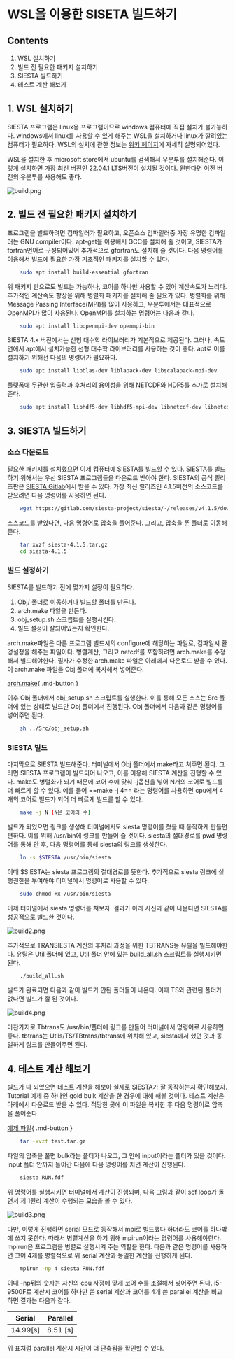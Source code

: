 # WSL을 이용한 SISETA 빌드하기

## Contents
1. WSL 설치하기
2. 빌드 전 필요한 패키지 설치하기
3. SIESTA 빌드하기
4. 테스트 계산 해보기

## 1. WSL 설치하기

SIESTA 프로그램은 linux용 프로그램이므로 windows 컴퓨터에 직접 설치가 불가능하다. windows에서 linux를 사용할 수 있게 해주는 WSL을 설치하거나 linux가 깔려있는 컴퓨터가 필요하다. WSL의 설치에 관한 정보는 [위키 페이지](<https://yhkimlab.github.io/yhkimlabwiki/site/setting/>)에 자세히 설명되어있다. 

WSL을 설치한 후 microsoft store에서 ubuntu를 검색해서 우분투를 설치해준다. 이렇게 설치하면 가장 최신 버전인 22.04.1 LTS버전이 설치될 것이다. 원한다면 이전 버전의 우분투를 사용해도 좋다.

![build.png](img/build/build_1.PNG)

## 2. 빌드 전 필요한 패키지 설치하기

프로그램을 빌드하려면 컴파일러가 필요하고, 오픈소스 컴파일러중 가장 유명한 컴파일러는 GNU compiler이다. apt-get을 이용해서 GCC를 설치해 줄 것이고, SIESTA가 fortran언어로 구성되어있어 추가적으로 gfortran도 설치해 줄 것이다. 다음 명령어를 이용해서 빌드에 필요한 가장 기초적인 패키지를 설치할 수 있다.

```bash
    sudo apt install build-essential gfortran
```

위 패키지 만으로도 빌드는 가능하나, 코어를 하나만 사용할 수 있어 계산속도가 느리다. 추가적인 계산속도 향상을 위해 병렬화 패키지를 설치해 줄 필요가 있다. 병렬화를 위해 Message Passing Interface(MPI)를 많이 사용하고, 우분투에서는 대표적으로 OpenMPI가 많이 사용된다. OpenMPI를 설치하는 명령어는 다음과 같다.

```bash
    sudo apt install libopenmpi-dev openmpi-bin
```

SIESTA 4.x 버전에서는 선형 대수학 라이브러리가 기본적으로 제공된다. 그러나, 속도면에서 apt에서 설치가능한 선형 대수학 라이브러리를 사용하는 것이 좋다. apt로 이를 설치하기 위해선 다음의 명령어가 필요하다.

```bash
    sudo apt install libblas-dev liblapack-dev libscalapack-mpi-dev
```

플랫폼에 무관한 입출력과 후처리의 용이성을 위해 NETCDF와 HDF5를 추가로 설치해준다.

```bash
    sudo apt install libhdf5-dev libhdf5-mpi-dev libnetcdf-dev libnetcdff-dev netcdf-bin
```

## 3. SIESTA 빌드하기

### 소스 다운로드

필요한 패키지를 설치했으면 이제 컴퓨터에 SIESTA를 빌드할 수 있다. SIESTA를 빌드하기 위해서는 우선 SIESTA 프로그램들을 다운로드 받아야 한다. SIESTA의 공식 릴리즈판은 [SIESTA Gitlab](https://gitlab.com/siesta-project/siesta/-/releases)에서 받을 수 있다. 가장 최신 릴리즈인 4.1.5버전의 소스코드를 받으려면 다음 명령어를 사용하면 된다.

```bash
    wget https://gitlab.com/siesta-project/siesta/-/releases/v4.1.5/downloads/siesta-4.1.5.tar.gz
```

소스코드를 받았다면, 다음 명령어로 압축을 풀어준다. 그리고, 압축을 푼 폴더로 이동해준다.

```bash
    tar xvzf siesta-4.1.5.tar.gz
    cd siesta-4.1.5
```

### 빌드 설정하기

SIESTA를 빌드하기 전에 몇가지 설정이 필요하다.

1. Obj/ 폴더로 이동하거나 빌드할 폴더를 만든다.
2. arch.make 파일을 만든다.
3. obj_setup.sh 스크립트를 실행시킨다.
4. 빌드 설정이 잘되어있는지 확인한다.

arch.make파일은 다른 프로그램 빌드시의 configure에 해당하는 파일로, 컴파일시 환경설정을 해주는 파일이다. 병렬계산, 그리고 netcdf를 포함하려면 arch.make를 수정해서 빌드해야한다. 필자가 수정한 arch.make 파일은 아래에서 다운로드 받을 수 있다. 이 arch.make 파일을 Obj 폴더에 복사해서 넣어준다.

[arch.make](img/build/arch.make){ .md-button }

이후 Obj 폴더에서 obj_setup.sh 스크립트를 실행한다. 이를 통해 모든 소스는 Src 폴더에 있는 상태로 빌드만 Obj 폴더에서 진행된다. Obj 폴더에서 다음과 같은 명령어를 넣어주면 된다.

```bash
    sh ../Src/obj_setup.sh
```

### SIESTA 빌드

마지막으로 SIESTA 빌드해준다. 터미널에서 Obj 폴더에서 make라고 쳐주면 된다. 그러면 SIESTA 프로그램이 빌드되어 나오고, 이를 이용해 SIESTA 계산을 진행할 수 있다. make도 병렬화가 되기 때문에 코어 수에 맞춰 -j옵션을 넣어 N개의 코어로 빌드를 더 빠르게 할 수 있다. 예를 들어 ==make -j 4== 라는 명령어를 사용하면 cpu에서 4개의 코어로 빌드가 되어 더 빠르게 빌드를 할 수 있다.

```bash
    make -j N (N은 코어의 수)
```

빌드가 되었으면 링크를 생성해 터미널에서도 siesta 명령어를 쳤을 때 동작하게 만들면 편하다. 이를 위해 /usr/bin에 링크를 만들어 줄 것이다. siesta의 절대경로를 pwd 명령어를 통해 안 후, 다음 명령어를 통해 siesta의 링크를 생성한다.

```bash
    ln -s $SIESTA /usr/bin/siesta
```

이때 $SIESTA는 siesta 프로그램의 절대경로를 뜻한다. 추가적으로 siesta 링크에 실행권한을 부여해야 터미널에서 명령어로 사용할 수 있다.

```bash
    sudo chmod +x /usr/bin/siesta
```

이제 터미널에서 siesta 명령어를 쳐보자. 결과가 아래 사진과 같이 나온다면 SIESTA를 성공적으로 빌드한 것이다.

![build2.png](img/build/build_2.PNG)

추가적으로 TRANSIESTA 계산의 후처리 과정을 위한 TBTRANS등 유틸을 빌드해야한다. 유틸은 Util 폴더에 있고, Util 폴더 안에 있는 build_all.sh 스크립트를 실행시키면 된다.

```bash
    ./build_all.sh
```

빌드가 완료되면 다음과 같이 빌드가 안된 폴더들이 나온다. 이때 TS와 관련된 폴더가 없다면 빌드가 잘 된 것이다.

![build4.png](img/build/build_4.PNG)

마찬가지로 Tbtrans도 /usr/bin/폴더에 링크를 만들어 터미널에서 명령어로 사용하면 좋다. tbtrans는 Utils/TS/TBtrans/tbtrans에 위치해 있고, siesta에서 했던 것과 동일하게 링크를 만들어주면 된다.

## 4. 테스트 계산 해보기

빌드가 다 되었으면 테스트 계산을 해보아 실제로 SIESTA가 잘 동작하는지 확인해보자. Tutorial 예제 중 하나인 gold bulk 계산을 한 경우에 대해 해볼 것이다. 테스트 계산은 아래에서 다운로드 받을 수 있다. 적당한 곳에 이 파일을 복사한 후 다음 명령어로 압축을 풀어준다.

[예제 파일](img/build/test.tar.gz){ .md-button }

```bash
    tar -xvzf test.tar.gz
```

파일의 압축을 풀면 bulk라는 폴더가 나오고, 그 안에 input이라는 폴더가 있을 것이다. input 폴더 안까지 들어간 다음에 다음 명령어를 치면 계산이 진행된다.

```bash
    siesta RUN.fdf
```

위 명령어를 실행시키면 터미널에서 계산이 진행되며, 다음 그림과 같이 scf loop가 돌면서 제 1원리 계산이 수행되는 모습을 볼 수 있다.

![build3.png](img/build/build_3.PNG)

다만, 이렇게 진행하면 serial 모드로 동작해서 mpi로 빌드했다 하더라도 코어를 하나밖에 쓰지 못한다. 따라서 병렬계산을 하기 위해 mpirun이라는 명령어를 사용해야한다. mpirun은 프로그램을 병렬로 실행시켜 주는 역할을 한다. 다음과 같은 명령어를 사용하면 코어 4개를 병렬적으로 위 serial 계산과 동일한 계산을 진행하게 된다.


```bash
    mpirun -np 4 siesta RUN.fdf
```

이때 -np뒤의 숫자는 자신의 cpu 사정에 맞게 코어 수를 조절해서 넣어주면 된다. i5-9500F로 계산시 코어를 하나만 쓴 serial 계산과 코어를 4개 쓴 parallel 계산을 비교하면 결과는 다음과 같다.

|     Serial         |    Parallel    |
| :----------------: | :------------: |
|      14.99[s]      |    8.51 [s]    |

위 표처럼 parallel 계산시 시간이 더 단축됨을 확인할 수 있다.